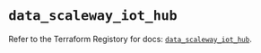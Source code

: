 # `data_scaleway_iot_hub`

Refer to the Terraform Registory for docs: [`data_scaleway_iot_hub`](https://registry.terraform.io/providers/scaleway/scaleway/2.19.0/docs/data-sources/iot_hub).
